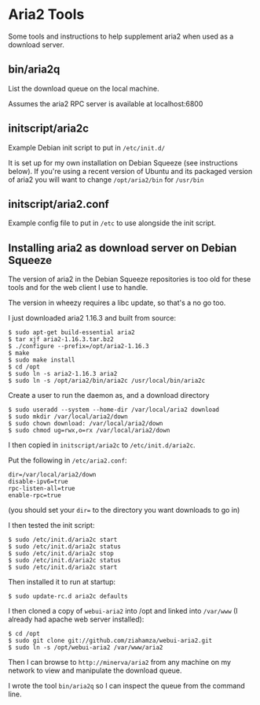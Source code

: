 # Aria2 Tools

Some tools and instructions to help supplement aria2 when used as a
download server.

## bin/aria2q

List the download queue on the local machine.

Assumes the aria2 RPC server is available at localhost:6800

## initscript/aria2c

Example Debian init script to put in ```/etc/init.d/```

It is set up for my own installation on Debian Squeeze (see instructions below).  If you're using a recent version of Ubuntu and its packaged version
of aria2 you will want to change ```/opt/aria2/bin``` for ```/usr/bin```

## initscript/aria2.conf

Example config file to put in ```/etc``` to use alongside the init script.

## Installing aria2 as download server on Debian Squeeze

The version of aria2 in the Debian Squeeze repositories is too old for these tools
and for the web client I use to handle.

The version in wheezy requires a libc update, so that's a no go too.

I just downloaded aria2 1.16.3 and built from source:

```
$ sudo apt-get build-essential aria2
$ tar xjf aria2-1.16.3.tar.bz2
$ ./configure --prefix=/opt/aria2-1.16.3
$ make
$ sudo make install
$ cd /opt
$ sudo ln -s aria2-1.16.3 aria2
$ sudo ln -s /opt/aria2/bin/aria2c /usr/local/bin/aria2c
```

Create a user to run the daemon as, and a download directory

```
$ sudo useradd --system --home-dir /var/local/aria2 download
$ sudo mkdir /var/local/aria2/down
$ sudo chown download: /var/local/aria2/down
$ sudo chmod ug=rwx,o=rx /var/local/aria2/down
```

I then copied in ```initscript/aria2c``` to ```/etc/init.d/aria2c```.

Put the following in ```/etc/aria2.conf```:

```
dir=/var/local/aria2/down
disable-ipv6=true
rpc-listen-all=true
enable-rpc=true
```

(you should set your ```dir=``` to the directory you want downloads to go in)

I then tested the init script:
```
$ sudo /etc/init.d/aria2c start
$ sudo /etc/init.d/aria2c status
$ sudo /etc/init.d/aria2c stop
$ sudo /etc/init.d/aria2c status
$ sudo /etc/init.d/aria2c start
```

Then installed it to run at startup:
```
$ sudo update-rc.d aria2c defaults
```

I then cloned a copy of ```webui-aria2``` into /opt and linked into ```/var/www``` (I already had apache web server installed):

```
$ cd /opt
$ sudo git clone git://github.com/ziahamza/webui-aria2.git
$ sudo ln -s /opt/webui-aria2 /var/www/aria2
```

Then I can browse to ```http://minerva/aria2``` from any machine on my
network to view and manipulate the download queue.

I wrote the tool ```bin/aria2q``` so I can inspect the queue from the
command line.
